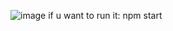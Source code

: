 ![image](https://github.com/user-attachments/assets/c19b9e9a-9c8f-4ba0-9a03-316e99a29d9c)
if u want to run it:
npm start
